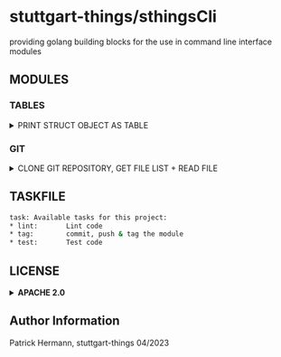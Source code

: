 # stuttgart-things/sthingsCli

providing golang building blocks for the use in command line interface modules

## MODULES

### TABLES

<details><summary>PRINT STRUCT OBJECT AS TABLE</summary>

```go
#import (
#	"github.com/jedib0t/go-pretty/v6/table"
#)

tw := table.NewWriter()
tw.AppendHeader(sthingsCli.CreateTableHeader(message))
tw.AppendRow(sthingsCli.CreateTableRows(message))

tw.SetOutputMirror(os.Stdout)
tw.SetStyle(table.StyleColoredBright)
tw.Render()
```

</details>

### GIT

<details><summary>CLONE GIT REPOSITORY, GET FILE LIST + READ FILE</summary>

```go
gitRepository         := "https://github.com/stuttgart-things/kaeffken.git"
gitBranch             := "main"
gitCommitID           := "09de9ff7b5c76aff8bb32f68cfb0bbe49cd5a7a8"

repo, cloneStatus := sthingsCli.CloneGitRepository(gitRepository, gitBranch, gitCommitID, nil)

if cloneStatus {
    fileList, directoryList = sthingsCli.GetFileListFromGitRepository("", repo)
    fmt.Println(fileList, directoryList)
}

readMe := sthingsCli.ReadFileContentFromGitRepo(repo, "README.md")
fmt.Println(readMe)
```

</details>


## TASKFILE

```bash
task: Available tasks for this project:
* lint:       Lint code
* tag:        commit, push & tag the module
* test:       Test code
```

## LICENSE

<details><summary><b>APACHE 2.0</b></summary>

Copyright 2023 patrick hermann.

Licensed under the Apache License, Version 2.0 (the "License");
you may not use this file except in compliance with the License.
You may obtain a copy of the License at

    http://www.apache.org/licenses/LICENSE-2.0

Unless required by applicable law or agreed to in writing, software
distributed under the License is distributed on an "AS IS" BASIS,
WITHOUT WARRANTIES OR CONDITIONS OF ANY KIND, either express or implied.
See the License for the specific language governing permissions and
limitations under the License.

</details>

Author Information
------------------
Patrick Hermann, stuttgart-things 04/2023
